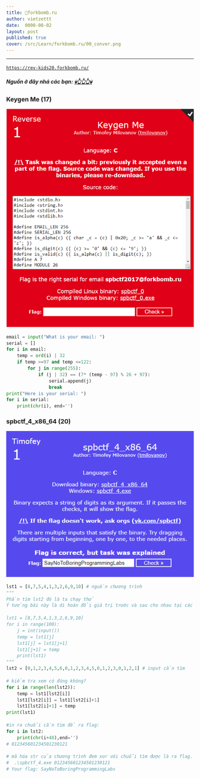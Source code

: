 ```yaml
---
title: 🐳forkbomb.ru
author: vietzettt
date:  0000-08-02
layout: post
published: true 
cover: /src/Learn/forkbomb.ru/00_conver.png
---
```


---

[`https://rev-kids20.forkbomb.ru/`](https://rev-kids20.forkbomb.ru/)

##### **Nguồn ở đây nhá các bạn:** [💀**👆👆👆**💀](https://github.com/vietzettt/vietzettt.github.io/tree/main/src/Learn/forkbomb.ru)

### Keygen Me (17)

![title task 17](/src/Learn/forkbomb.ru/17/task17_title.png)

```python
email = input("What is your email: ")
serial = []
for i in email:
    temp = ord(i) | 32
    if temp >=97 and temp <=122:
        for j in range(255):
            if (j | 32) == (7* (temp - 97) % 26 + 97):
                serial.append(j)
                break
print("Here is your serial: ")
for i in serial:
    print(chr(i), end='')
```

### spbctf_4_x86_64 (20)

![title task 20](/src/Learn/forkbomb.ru/20/task20_title.png)

```py
lst1 = [8,7,5,4,1,3,2,6,9,10] # nguồn chương trình
"""
Phần tìm lst2 đó là ta chạy thử
Ý tưởng bài này là di hoán đổi giá trị trước và sau cho nhau tại các vị trí trong chuỗi lst2 cần tìm -> làm sao cho lst1 được sắp xếp theo thứ tự

lst1 = [8,7,5,4,1,3,2,6,9,10]
for i in range(100):
    j = int(input())
    temp = lst1[j]
    lst1[j] = lst1[j+1]
    lst1[j+1] = temp
    print(lst1)
"""
lst2 = [0,1,2,3,4,5,6,0,1,2,3,4,5,0,1,2,3,0,1,2,1] # input cần tìm

# kiểm tra xem có đúng không?
for i in range(len(lst2)):
    temp = lst1[lst2[i]]
    lst1[lst2[i]] = lst1[lst2[i]+1] 
    lst1[lst2[i]+1] = temp
print(lst1)

#in ra chuỗi cần tìm để ra flag:
for i in lst2:
    print(chr(i+48),end='')
# 012345601234501230121

# mã hóa str của chương trình đem xor với chuỗi tìm được là ra flag. mà thôi đưa vào nó ra luôn nhé:
#  .\spbctf_4.exe 012345601234501230121
# Your flag: SayNoToBoringProgrammingLabs
```

<!-- ### Task 3

### Task 4

### Task 5 -->
